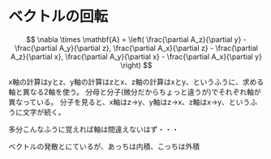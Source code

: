 # ベクトルの回転

$$
\nabla \times \mathbf{A}
= \left(
  \frac{\partial A_z}{\partial y} - \frac{\partial A_y}{\partial z},
  \frac{\partial A_x}{\partial z} - \frac{\partial A_z}{\partial x},
  \frac{\partial A_y}{\partial x} - \frac{\partial A_x}{\partial y}
  \right)
$$

x軸の計算はyとz、y軸の計算はzとx、z軸の計算はxとy、というふうに、求める軸と異なる2軸を使う。
分母と分子(微分だからちょっと違うが)でそれぞれ軸が異なっている。
分子を見ると、x軸はz->y、y軸はz->x、z軸はx->y、というふうに文字が続く。

多分こんなふうに覚えれば軸は間違えないはず・・・

ベクトルの発散とにているが、あっちは内積、こっちは外積
